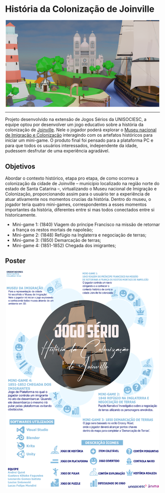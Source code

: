 # História da Colonização de Joinville

<div align="center">
  <img src="/Assets/RepoAssets/Images/poster_2.png" width="500vw" />
</div>

<hr>

Projeto desenvolvido na extensão de Jogos Sérios da UNISOCIESC, a equipe optou por desenvolver um jogo educativo sobre a história da colonização de [Joinville](https://pt.wikipedia.org/wiki/Joinville). Nele o jogador poderá explorar o [Museu nacional de Imigração e Colonização](https://www.joinville.sc.gov.br/institucional/secult/upm/mni/) interagindo com os artefatos históricos para iniciar um mini-game. O produto final foi pensado para a plataforma PC e para que todos os usuários interessados, independente da idade, pudessem desfrutar de uma experiência agradável.

## Objetivos

Abordar o contexto histórico, etapa pro etapa, de como ocorreu a colonização da cidade de Joinville – município localizado na região norte do estado de Santa Catarina –, virtualizando o Museu nacional de Imigração e Colonização, proporcionando assim para o usuário ter a experiência de atuar ativamente nos momentos crucias da história. Dentro do museu, o jogador teria quatro mini-games, correspondentes a esses momentos importantes da história, diferentes entre si mas todos conectados entre si historicamente.

- Mini-game 1: (1840) Viagem do príncipe Francisco na missão de retornar a frança os restos mortais de napoleão;
- Mini-game 2: (1848) Refúgio na Inglaterra e negociação de terras;
- Mini-game 3: (1850) Demarcação de terras;
- Mini-game 4: (1851-1852) Chegada dos imigrantes;

<!--- ### Status 📝 

Andamento do desenvolvimento dos mini-games; ajustes e demais melhorias não estão sendo consideradas na totalização do status.

- [ ] VIRTUALIZAÇÃO DO MUSEU
- [x] MINI-GAME 1
- [ ] MINI-GAME 2
- [ ] MINI-GAME 3
- [ ] MINI-GAME 4 
- [ ] ...--->

## Poster

<div align="center">
  <img src="/Assets/RepoAssets/Images/poster_1.png" width="500vw" />
</div>
